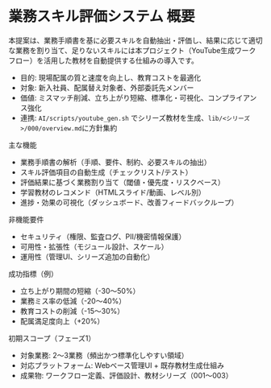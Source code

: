# 業務スキル評価システム 概要

本提案は、業務手順書を基に必要スキルを自動抽出・評価し、結果に応じて適切な業務を割り当て、足りないスキルには本プロジェクト（YouTube生成ワークフロー）を活用した教材を自動提供する仕組みの導入です。

- 目的: 現場配属の質と速度を向上し、教育コストを最適化
- 対象: 新入社員、配属替え対象者、外部委託先メンバー
- 価値: ミスマッチ削減、立ち上がり短縮、標準化・可視化、コンプライアンス強化
- 連携: `AI/scripts/youtube_gen.sh` でシリーズ教材を生成、`lib/<シリーズ>/000/overview.md`に方針集約

主な機能
- 業務手順書の解析（手順、要件、制約、必要スキルの抽出）
- スキル評価項目の自動生成（チェックリスト/テスト）
- 評価結果に基づく業務割り当て（閾値・優先度・リスクベース）
- 学習教材のレコメンド（HTMLスライド/動画、レベル別）
- 進捗・効果の可視化（ダッシュボード、改善フィードバックループ）

非機能要件
- セキュリティ（権限、監査ログ、PII/機密情報保護）
- 可用性・拡張性（モジュール設計、スケール）
- 運用性（管理UI、シリーズ追加の自動化）

成功指標（例）
- 立ち上がり期間の短縮（-30〜50%）
- 業務ミス率の低減（-20〜40%）
- 教育コストの削減（-15〜30%）
- 配属満足度向上（+20%）

初期スコープ（フェーズ1）
- 対象業務: 2〜3業務（頻出かつ標準化しやすい領域）
- 対応プラットフォーム: Webベース管理UI + 既存教材生成仕組み
- 成果物: ワークフロー定義、評価設計、教材シリーズ（001〜003）